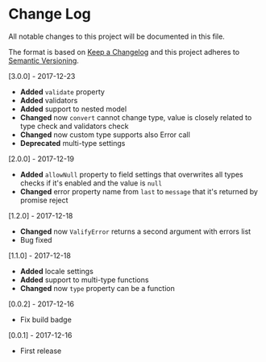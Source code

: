 # Change Log
All notable changes to this project will be documented in this file.

The format is based on [Keep a Changelog](http://keepachangelog.com/)
and this project adheres to [Semantic Versioning](http://semver.org/).

[3.0.0] - 2017-12-23
- **Added** `validate` property
- **Added** validators
- **Added** support to nested model
- **Changed** now `convert` cannot change type, value is closely related to type check and validators check
- **Changed** now custom type supports also Error call
- **Deprecated** multi-type settings

[2.0.0] - 2017-12-19
- **Added** `allowNull` property to field settings that overwrites all types checks if it's enabled and the value is `null`
- **Changed** error property name from `last` to `message` that it's returned by promise reject

[1.2.0] - 2017-12-18
- **Changed** now `ValifyError` returns a second argument with errors list
- Bug fixed

[1.1.0] - 2017-12-18
- **Added** locale settings
- **Added** support to multi-type functions
- **Changed** now `type` property can be a function

[0.0.2] - 2017-12-16
- Fix build badge

[0.0.1] - 2017-12-16
- First release